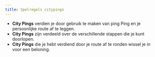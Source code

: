 ```yaml
---
title: Spelregels citypings
---
```


- **City Pings** verdien je door gebruik te maken van ping Ping en je persoonlijke route af te leggen.
- **City Pings** zijn verdeeld over de verschillende stappen die je kunt doorlopen.
- **City Pings** die je hebt verdiend door je route af te ronden wissel je in voor een beloning.
